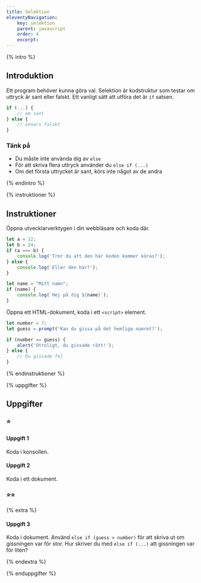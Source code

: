```yaml
---
title: Selektion
eleventyNavigation:
    key: selektion
    parent: javascript
    order: 4
    excerpt:
---
```

{% intro %}

## Introduktion
Ett program behöver kunna göra val. Selektion är kodstruktur som testar om 
uttryck är sant eller falskt.
Ett vanligt sätt att utföra det är ```if``` satsen.
```javascript
if (...) {
    // om sant
} else {
    // annars falskt
}
```

### Tänk på
 - Du måste inte använda dig av ```else```
 - För att skriva flera uttryck använder du ```else if (...)```
 - Om det första uttrycket är sant, körs inte något av de andra

{% endintro %}

{% instruktioner %}

## Instruktioner

Öppna utvecklarverktygen i din webbläsare och koda där.

```javascript
let a = 12;
let b = 24;
if (a === b) {
    console.log('Tror du att den här koden kommer köras?');
} else {
    console.log('Eller den här?');
}

let name = "Mitt namn";
if (name) {
    console.log(`Hej på dig ${name}`);
}
```

Öppna ett HTML-dokument, koda i ett ```<script>``` element.

```javascript
let number = 7;
let guess = prompt('Kan du gissa på det hemliga numret?');

if (number == guess) {
    alert('Otroligt, du gissade rätt!');
} else {
    // Du gissade fel
}
```

{% endinstruktioner %}

{% uppgifter %}

## Uppgifter
### ⭐
#### Uppgift 1

Koda i konsollen.

#### Uppgift 2

Koda i ett dokument.

### ⭐⭐

{% extra %}

#### Uppgift 3

Koda i dokument.
Använd ```else if (guess > number)``` för att skriva
ut om gissningen var för stor. Hur skriver du med ```else if (...)```
att gissningen var för liten?

{% endextra %}

{% enduppgifter %}
